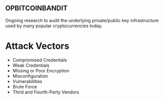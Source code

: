 ## OPBITCOINBANDIT

Ongoing research to audit the underlying private/public key infrastructure used by many popular cryptocurrencies today.

# Attack Vectors
 - Compromised Credentials
 - Weak Credentials
 - Missing or Poor Encryption
 - Misconfiguration
 - Vulnerabilities
 - Brute Force
 - Third and Fourth-Party Vendors
